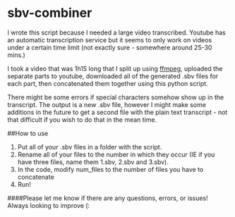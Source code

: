 # sbv-combiner
I wrote this script because I needed a large video transcribed. Youtube has an automatic transcription service but it seems to only work on videos under a certain time limit (not exactly sure - somewhere around 25-30 mins.) 

I took a video that was 1h15 long that I split up using [ffmpeg](https://ffmpeg.org/), uploaded the separate parts to youtube, downloaded all of the generated .sbv files for each part, then concatenated them together using this python script.

There might be some errors if special characters somehow show up in the transcript. The output is a new .sbv file, however I might make some additions in the future to get a second file with the plain text transcript - not that difficult if you wish to do that in the mean time.

##How to use
1. Put all of your .sbv files in a folder with the script. 
2. Rename all of your files to the number in which they occur (IE if you have three files, name them 1.sbv, 2.sbv and 3.sbv). 
3. In the code, modify num_files to the number of files you have to concatenate
4. Run!

####Please let me know if there are any questions, errors, or issues! Always looking to improve (: